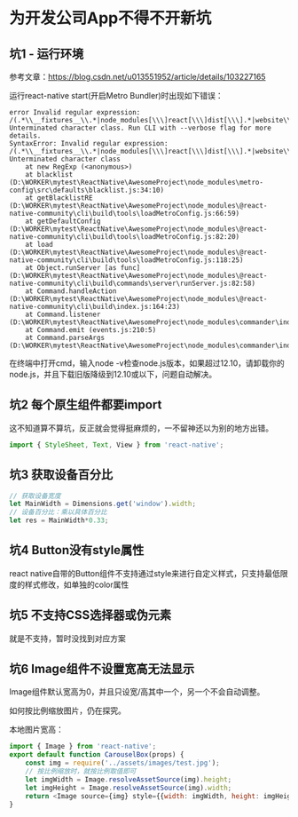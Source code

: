 # 为开发公司App不得不开新坑
## 坑1 - 运行环境

参考文章：https://blog.csdn.net/u013551952/article/details/103227165

运行react-native start(开启Metro Bundler)时出现如下错误：
```
error Invalid regular expression: /(.*\\__fixtures__\\.*|node_modules[\\\]react[\\\]dist[\\\].*|website\\node_modules\\.*|heapCapture\\bundle\.js|.*\\__tests__\\.*)$)$/: Unterminated character class. Run CLI with --verbose flag for more details.
SyntaxError: Invalid regular expression: /(.*\\__fixtures__\\.*|node_modules[\\\]react[\\\]dist[\\\].*|website\\node_modules\\.*|heapCapture\\bundle\.js|.*\\__tests_s__\\.*)$/: Unterminated character class
    at new RegExp (<anonymous>)
    at blacklist (D:\WORKER\mytest\ReactNative\AwesomeProject\node_modules\metro-config\src\defaults\blacklist.js:34:10)
    at getBlacklistRE (D:\WORKER\mytest\ReactNative\AwesomeProject\node_modules\@react-native-community\cli\build\tools\loadMetroConfig.js:66:59)
    at getDefaultConfig (D:\WORKER\mytest\ReactNative\AwesomeProject\node_modules\@react-native-community\cli\build\tools\loadMetroConfig.js:82:20)
    at load (D:\WORKER\mytest\ReactNative\AwesomeProject\node_modules\@react-native-community\cli\build\tools\loadMetroConfig.js:118:25)
    at Object.runServer [as func] (D:\WORKER\mytest\ReactNative\AwesomeProject\node_modules\@react-native-community\cli\build\commands\server\runServer.js:82:58)    
    at Command.handleAction (D:\WORKER\mytest\ReactNative\AwesomeProject\node_modules\@react-native-community\cli\build\index.js:164:23)
    at Command.listener (D:\WORKER\mytest\ReactNative\AwesomeProject\node_modules\commander\index.js:315:8)
    at Command.emit (events.js:210:5)
    at Command.parseArgs (D:\WORKER\mytest\ReactNative\AwesomeProject\node_modules\commander\index.js:651:12
```
在终端中打开cmd，输入node -v检查node.js版本，如果超过12.10，请卸载你的node.js，并且下载旧版降级到12.10或以下，问题自动解决。

## 坑2 每个原生组件都要import

这不知道算不算坑，反正就会觉得挺麻烦的，一不留神还以为别的地方出错。

```javascript
import { StyleSheet, Text, View } from 'react-native';
```

## 坑3 获取设备百分比

```javascript
// 获取设备宽度
let MainWidth = Dimensions.get('window').width;
// 设备百分比：乘以具体百分比
let res = MainWidth*0.33;
```

## 坑4 Button没有style属性

react native自带的Button组件不支持通过style来进行自定义样式，只支持最低限度的样式修改，如单独的color属性

## 坑5 不支持CSS选择器或伪元素

就是不支持，暂时没找到对应方案

## 坑6 Image组件不设置宽高无法显示

Image组件默认宽高为0，并且只设宽/高其中一个，另一个不会自动调整。

如何按比例缩放图片，仍在探究。

本地图片宽高：

```javascript
import { Image } from 'react-native';
export default function CarouselBox(props) {
    const img = require('../assets/images/test.jpg');
    // 按比例缩放时，就按比例取值即可
    let imgWidth = Image.resolveAssetSource(img).height;
    let imgHeight = Image.resolveAssetSource(img).width;
    return <Image source={img} style={{width: imgWidth, height: imgHeight}} />
}
```
